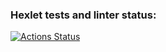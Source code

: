 ### Hexlet tests and linter status:
[![Actions Status](https://github.com/anastasiialukash/frontend-project-lvl1/workflows/hexlet-check/badge.svg)](https://github.com/anastasiialukash/frontend-project-lvl1/actions)